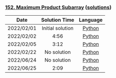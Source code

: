 ### [152. Maximum Product Subarray](https://leetcode.com/problems/maximum-product-subarray/) ([solutions](https://github.com/pete-debiase/Comprog/blob/main/Solutions/152.%20Maximum%20Product%20Subarray/))

|    Date    |  Solution Time   |                                                                     Language                                                                     |
|:----------:|:----------------:|:------------------------------------------------------------------------------------------------------------------------------------------------:|
| 2022/02/01 | Initial solution |      [Python](https://github.com/pete-debiase/Comprog/blob/main/Solutions/152.%20Maximum%20Product%20Subarray/maximum_product_subarray.py)       |
| 2022/02/02 |       4:56       | [Python](https://github.com/pete-debiase/Comprog/blob/main/Solutions/152.%20Maximum%20Product%20Subarray/maximum_product_subarray_2022-02-02.py) |
| 2022/02/05 |       3:12       | [Python](https://github.com/pete-debiase/Comprog/blob/main/Solutions/152.%20Maximum%20Product%20Subarray/maximum_product_subarray_2022-02-05.py) |
| 2022/02/22 |   No solution    | [Python](https://github.com/pete-debiase/Comprog/blob/main/Solutions/152.%20Maximum%20Product%20Subarray/maximum_product_subarray_2022-02-22.py) |
| 2022/06/24 |   No solution    | [Python](https://github.com/pete-debiase/Comprog/blob/main/Solutions/152.%20Maximum%20Product%20Subarray/maximum_product_subarray_2022-06-24.py) |
| 2022/06/25 |       2:09       | [Python](https://github.com/pete-debiase/Comprog/blob/main/Solutions/152.%20Maximum%20Product%20Subarray/maximum_product_subarray_2022-06-25.py) |
